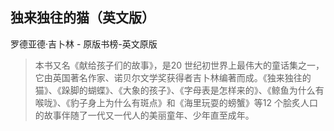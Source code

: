 ## 独来独往的猫（英文版）

罗德亚德·吉卜林  -  原版书榜-英文原版

> 本书又名《献给孩子们的故事》，是20 世纪初世界上最伟大的童话集之一，它由英国著名作家、诺贝尔文学奖获得者吉卜林编著而成。《独来独往的猫》、《跺脚的蝴蝶》、《大象的孩子》、《字母表是怎样来的》、《鲸鱼为什么有喉咙》、《豹子身上为什么有斑点》和《海里玩耍的螃蟹》等12 个脍炙人口的故事伴随了一代又一代人的美丽童年、少年直至成年。

